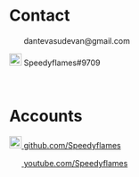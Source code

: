 # Contact

<p><img src="https://cdn.business2community.com/wp-content/uploads/2015/07/gmail-logo-2015-300x226.png.png" width="22" height="15"> dantevasudevan@gmail.com</p>
<p><img src="https://encrypted-tbn0.gstatic.com/images?q=tbn:ANd9GcT7ngjM8ZdF7U7BFyy9CDkguRdo_VNcVBN4rMIeM67JXKD-ZQGQ" width="22" height="22"> Speedyflames#9709</p>
<br>

# Accounts

<p><img src="https://image.flaticon.com/icons/svg/25/25231.svg" width="22" height="22"><a href="https://github.com/Speedyflames"> github.com/Speedyflames</a></p>
<p><img src="https://seeklogo.com/images/Y/youtube-icon-logo-521820CDD7-seeklogo.com.png" width="22" height="15"><a href="https://www.youtube.com/channel/UCxHx9sbwcqApbpsxXJZp23g"> youtube.com/Speedyflames</a></p>
